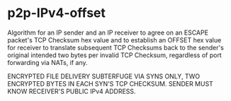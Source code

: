 # p2p-IPv4-offset
Algorithm for an IP sender and an IP receiver to agree on an ESCAPE packet's TCP Checksum hex value and to establish an OFFSET hex value for receiver to translate subsequent TCP Checksums back to the sender's original intended two bytes per invalid TCP Checksum, regardless of port forwarding via NATs, if any.

  ENCRYPTED FILE DELIVERY SUBTERFUGE VIA SYNS ONLY, TWO ENCRYPTED BYTES IN EACH SYN'S TCP CHECKSUM. 
  SENDER MUST KNOW RECEIVER'S PUBLIC IPv4 ADDRESS.
